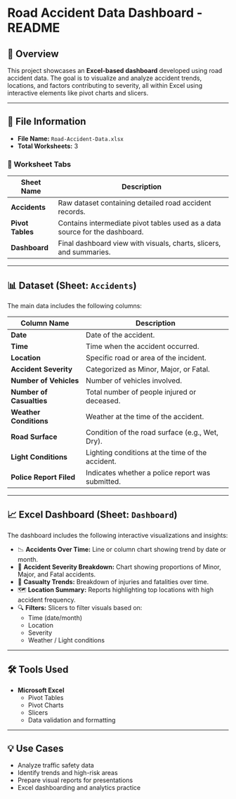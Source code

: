 
# Road Accident Data Dashboard - README

## 📄 Overview

This project showcases an **Excel-based dashboard** developed using road accident data. The goal is to visualize and analyze accident trends, locations, and factors contributing to severity, all within Excel using interactive elements like pivot charts and slicers.

---

## 📁 File Information

- **File Name:** `Road-Accident-Data.xlsx`
- **Total Worksheets:** 3

### 📑 Worksheet Tabs

| Sheet Name       | Description                                                                 |
|------------------|-----------------------------------------------------------------------------|
| **Accidents**     | Raw dataset containing detailed road accident records.                     |
| **Pivot Tables**  | Contains intermediate pivot tables used as a data source for the dashboard.|
| **Dashboard**     | Final dashboard view with visuals, charts, slicers, and summaries.         |

---

## 📊 Dataset (Sheet: `Accidents`)

The main data includes the following columns:

| Column Name              | Description                                                                 |
|--------------------------|-----------------------------------------------------------------------------|
| **Date**                 | Date of the accident.                                                       |
| **Time**                 | Time when the accident occurred.                                            |
| **Location**             | Specific road or area of the incident.                                      |
| **Accident Severity**    | Categorized as Minor, Major, or Fatal.                                      |
| **Number of Vehicles**   | Number of vehicles involved.                                                |
| **Number of Casualties** | Total number of people injured or deceased.                                 |
| **Weather Conditions**   | Weather at the time of the accident.                                        |
| **Road Surface**         | Condition of the road surface (e.g., Wet, Dry).                             |
| **Light Conditions**     | Lighting conditions at the time of the accident.                            |
| **Police Report Filed**  | Indicates whether a police report was submitted.                           |

---

## 📈 Excel Dashboard (Sheet: `Dashboard`)

The dashboard includes the following interactive visualizations and insights:

- 📉 **Accidents Over Time:** Line or column chart showing trend by date or month.
- 🎯 **Accident Severity Breakdown:** Chart showing proportions of Minor, Major, and Fatal accidents.
- 🚗 **Casualty Trends:** Breakdown of injuries and fatalities over time.
- 🗺️ **Location Summary:** Reports highlighting top locations with high accident frequency.
- 🔍 **Filters:** Slicers to filter visuals based on:
  - Time (date/month)
  - Location
  - Severity
  - Weather / Light conditions

---

## 🛠 Tools Used

- **Microsoft Excel**
  - Pivot Tables
  - Pivot Charts
  - Slicers
  - Data validation and formatting

---

## 💡 Use Cases

- Analyze traffic safety data
- Identify trends and high-risk areas
- Prepare visual reports for presentations
- Excel dashboarding and analytics practice

